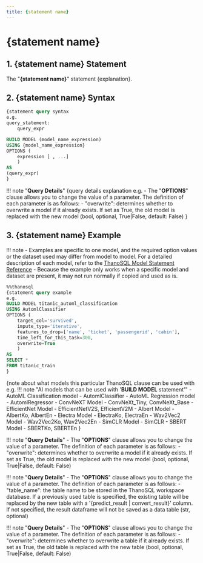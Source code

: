 ```yaml
---
title: {statement name}
---
```


# __{statement name}__

## __1. {statement name} Statement__

The "__{statement name}__" statement {explanation}.

## __2. {statement name} Syntax__

```sql
{statement query syntax
e.g. 
query_statement:
    query_expr

BUILD MODEL (model_name_expression)
USING {model_name_expression}
OPTIONS (
    expression [ , ...]
    )
AS
(query_expr)
}

```

!!! note "__Query Details__"
    {query details explanation
    e.g.
    - The "__OPTIONS__" clause allows you to change the value of a parameter. The definition of each parameter is as follows:
        - "overwrite": determines whether to overwrite a model if it already exists. If set as True, the old model is replaced with the new model (bool, optional, True|False, default: False)
    }

## __3. {statement name} Example__

!!! note
    - Examples are specific to one model, and the required option values ​​or the dataset used may differ from model to model. For a detailed description of each model, refer to the [ThanoSQL Model Statement Reference](/en/how-to_guides/reference/#thanosql-model-statement-reference)
    - Because the example only works when a specific model and dataset are present, it may not run normally if copied and used as is.

```sql
%%thanosql
{statement query example
e.g.
BUILD MODEL titanic_automl_classification
USING AutomlClassifier
OPTIONS (
    target_col='survived',
    impute_type='iterative',
    features_to_drop=['name', 'ticket', 'passengerid', 'cabin'],
    time_left_for_this_task=300,
    overwrite=True
    )
AS
SELECT *
FROM titanic_train
}
```

{note about what models this particular ThanoSQL clause can be used with 
e.g.
!!! note "AI models that can be used with '__BUILD MODEL__ statement'"
    - AutoML Classification model - AutomlClassifier
    - AutoML Regression model - AutomlRegressor
    - ConvNeXT Model - ConvNeXt_Tiny, ConvNeXt_Base
    - EfficientNet Model - EfficientNetV2S, EfficientV2M
    - Albert Model - AlbertKo, AlbertEn
    - Electra Model - ElectraKo, ElectraEn
    - Wav2Vec2 Model - Wav2Vec2Ko, Wav2Vec2En
    - SimCLR Model - SimCLR
    - SBERT Model - SBERTKo, SBERTEn
}


<!-- EXAMPLES OF Query Details  -->
<!-- BUILD and more -->
!!! note "__Query Details__"
    - The "__OPTIONS__" clause allows you to change the value of a parameter. The definition of each parameter is as follows:
        - "overwrite": determines whether to overwrite a model if it already exists. If set as True, the old model is replaced with the new model (bool, optional, True|False, default: False)

<!-- CONVERT, PREDICT -->
!!! note "__Query Details__"
    - The "__OPTIONS__" clause allows you to change the value of a parameter. The definition of each parameter is as follows:
        - "table_name": the table name to be stored in the ThanoSQL workspace database. If a previously used table is specified, the existing table will be replaced by the new table with a '{predict_result | convert_result}' column. If not specified, the result dataframe will not be saved as a data table (str, optional)

<!-- COPY -->
!!! note "__Query Details__"
    - The "__OPTIONS__" clause allows you to change the value of a parameter. The definition of each parameter is as follows:
        - "overwrite": determines whether to overwrite a table if it already exists. If set as True, the old table is replaced with the new table (bool, optional, True|False, default: False)